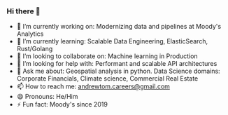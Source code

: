 ### Hi there 👋

<!--
**atom-accelerator/atom-accelerator** is a ✨ _special_ ✨ repository because its `README.md` (this file) appears on your GitHub profile.
-->

- 🔭 I’m currently working on: Modernizing data and pipelines at Moody's Analytics
- 🌱 I’m currently learning: Scalable Data Engineering, ElasticSearch, Rust/Golang
- 👯 I’m looking to collaborate on: Machine learning in Production
- 🤔 I’m looking for help with: Performant and scalable API architectures
- 💬 Ask me about: Geospatial analysis in python. Data Science domains: Corporate Financials, Climate science, Commercial Real Estate
- 📫 How to reach me: andrewtom.careers@gmail.com
- 😄 Pronouns: He/Him
- ⚡ Fun fact: Moody's since 2019
